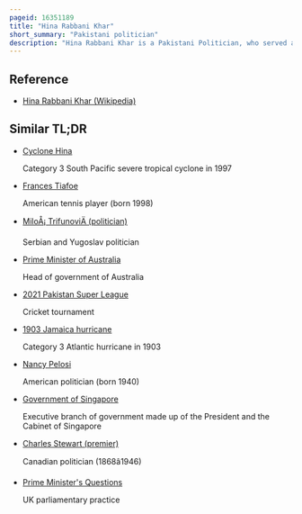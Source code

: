 ```yaml
---
pageid: 16351189
title: "Hina Rabbani Khar"
short_summary: "Pakistani politician"
description: "Hina Rabbani Khar is a Pakistani Politician, who served as the Minister of State for Foreign Affairs since 19 April 2022 Till 10 August 2023. She was previously appointed in July 2011 as the Foreign Minister of Pakistan at the Age of 33, she was the youngest Person and the first Woman to have held the Position. Khar was a Member of the national Assembly from august 2018 until august 2023."
---
```


## Reference

- [Hina Rabbani Khar (Wikipedia)](https://en.wikipedia.org/?curid=16351189)

## Similar TL;DR

- [Cyclone Hina](/tldr/en/cyclone-hina)

  Category 3 South Pacific severe tropical cyclone in 1997

- [Frances Tiafoe](/tldr/en/frances-tiafoe)

  American tennis player (born 1998)

- [MiloÅ¡ TrifunoviÄ (politician)](/tldr/en/milos-trifunovic-politician)

  Serbian and Yugoslav politician

- [Prime Minister of Australia](/tldr/en/prime-minister-of-australia)

  Head of government of Australia

- [2021 Pakistan Super League](/tldr/en/2021-pakistan-super-league)

  Cricket tournament

- [1903 Jamaica hurricane](/tldr/en/1903-jamaica-hurricane)

  Category 3 Atlantic hurricane in 1903

- [Nancy Pelosi](/tldr/en/nancy-pelosi)

  American politician (born 1940)

- [Government of Singapore](/tldr/en/government-of-singapore)

  Executive branch of government made up of the President and the Cabinet of Singapore

- [Charles Stewart (premier)](/tldr/en/charles-stewart-premier)

  Canadian politician (1868â1946)

- [Prime Minister's Questions](/tldr/en/prime-ministers-questions)

  UK parliamentary practice
